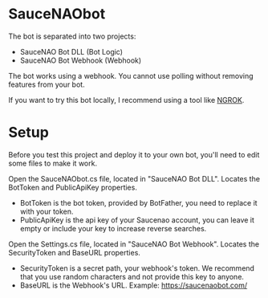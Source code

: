 # SauceNAObot

The bot is separated into two projects:

- SauceNAO Bot DLL (Bot Logic)
- SauceNAO Bot Webhook (Webhook)

The bot works using a webhook. You cannot use polling without removing features from your bot.

If you want to try this bot locally, I recommend using a tool like [NGROK](https://ngrok.com/).

# Setup

Before you test this project and deploy it to your own bot, you'll need to edit some files to make it work.

Open the SauceNAObot.cs file, located in "SauceNAO Bot DLL". Locates the BotToken and PublicApiKey properties.

- BotToken is the bot token, provided by BotFather, you need to replace it with your token.
- PublicApiKey is the api key of your Saucenao account, you can leave it empty or include your key to increase reverse searches.

Open the Settings.cs file, located in "SauceNAO Bot Webhook". Locates the SecurityToken and BaseURL properties.

- SecurityToken is a secret path, your webhook's token. We recommend that you use random characters and not provide this key to anyone.
- BaseURL is the Webhook's URL. Example: https://saucenaobot.com/
